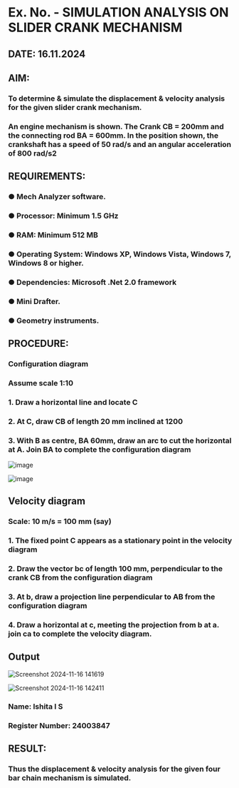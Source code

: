 # Ex. No.  - SIMULATION ANALYSIS ON SLIDER CRANK MECHANISM

## DATE: 16.11.2024

## AIM:
###   To determine & simulate the displacement & velocity analysis for the given slider crank mechanism. 
###   An engine mechanism is shown. The Crank CB = 200mm and the connecting rod BA = 600mm. In the position shown, the crankshaft has a speed of 50 rad/s and an angular acceleration of 800 rad/s2


## REQUIREMENTS:
###   ●	Mech Analyzer software.
###   ●	Processor: Minimum 1.5 GHz
###   ●	RAM: Minimum 512 MB
###   ●	Operating System: Windows XP, Windows Vista, Windows 7, Windows 8 or higher.
###   ●	Dependencies: Microsoft .Net 2.0 framework
###   ●	Mini Drafter.
###   ●	Geometry instruments.

## PROCEDURE:
###  Configuration diagram
###  Assume scale 1:10
###  1. Draw a horizontal line and locate C 
###  2. At C, draw CB of length 20 mm inclined at 1200 
###  3. With B as centre, BA 60mm, draw an arc to cut the horizontal at A. Join BA to complete the configuration diagram 

![image](https://github.com/Sellakumar1987/Ex.-No.2---SIMULATION-ANALYSIS-ON-SLIDER-CRANK-MECHANISM/assets/113594316/0e905314-0fc5-4e13-a513-67c95aced702)

![image](https://github.com/Sellakumar1987/Ex.-No.2---SIMULATION-ANALYSIS-ON-SLIDER-CRANK-MECHANISM/assets/113594316/590ca17d-5a31-427c-816d-975478542bcd)


## Velocity diagram
###  Scale: 10 m/s = 100 mm (say) 
###  1. The fixed point C appears as a stationary point in the velocity diagram 
###  2. Draw the vector bc of length 100 mm, perpendicular to the crank CB from the configuration diagram 
###  3. At b, draw a projection line perpendicular to AB from the configuration diagram 
###  4. Draw a horizontal at c, meeting the projection from b at a. join ca to complete the velocity diagram.

## Output

![Screenshot 2024-11-16 141619](https://github.com/user-attachments/assets/2d0e830d-c91b-4a90-9c6e-e95e9a40bff4)

![Screenshot 2024-11-16 142411](https://github.com/user-attachments/assets/1a405ece-faef-4c37-a264-0177616d119d)



### Name: Ishita I S
### Register Number: 24003847

## RESULT:
### Thus the displacement & velocity analysis for the given four bar chain mechanism is simulated.
